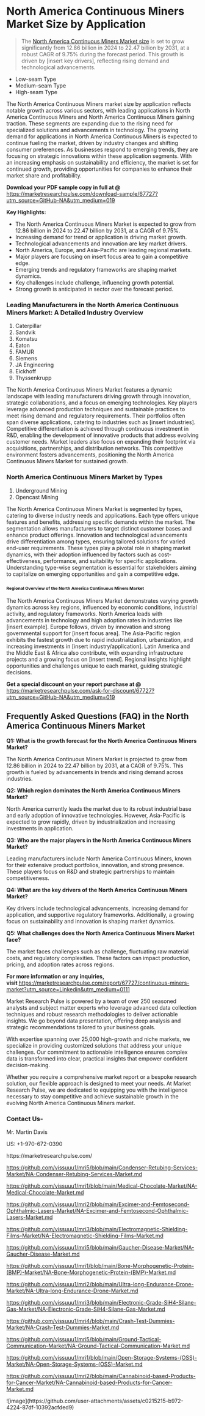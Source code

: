 <h1>North America Continuous Miners Market&nbsp;Size by Application</h1><blockquote><p>The <a href="https://marketresearchpulse.com/download-sample/67727?utm_source=GitHub-NA&amp;utm_medium=019">North America Continuous Miners Market size</a> is set to grow significantly from 12.86 billion in 2024 to 22.47 billion by 2031, at a robust CAGR of 9.75% during the forecast period. This growth is driven by [insert key drivers], reflecting rising demand and technological advancements.</p></blockquote><ul><li>Low-seam Type<li> Medium-seam Type<li> High-seam Type</li></ul><p>The North America Continuous Miners market size by application reflects notable growth across various sectors, with leading applications in North America Continuous Miners and North America Continuous Miners gaining traction. These segments are expanding due to the rising need for specialized solutions and advancements in technology. The growing demand for applications in North America Continuous Miners is expected to continue fueling the market, driven by industry changes and shifting consumer preferences. As businesses respond to emerging trends, they are focusing on strategic innovations within these application segments. With an increasing emphasis on sustainability and efficiency, the market is set for continued growth, providing opportunities for companies to enhance their market share and profitability.</p><p><strong>Download your PDF sample copy in full at @ </strong><a href="https://marketresearchpulse.com/download-sample/67727?utm_source=GitHub-NA&amp;utm_medium=019">https://marketresearchpulse.com/download-sample/67727?utm_source=GitHub-NA&amp;utm_medium=019</a></p><p><strong>Key Highlights: </strong></p><ul><li>The North America Continuous Miners Market is expected to grow from 12.86 billion in 2024 to 22.47 billion by 2031, at a CAGR of 9.75%.</li><li>Increasing demand for trend or application is driving market growth.</li><li>Technological advancements and innovation are key market drivers.</li><li>North America, Europe, and Asia-Pacific are leading regional markets.</li><li>Major players are focusing on insert focus area to gain a competitive edge.</li><li>Emerging trends and regulatory frameworks are shaping market dynamics.</li><li>Key challenges include challenge, influencing growth potential.</li><li>Strong growth is anticipated in sector over the forecast period.</li></ul><h3>Leading Manufacturers in the North America Continuous Miners Market: A Detailed Industry Overview</h3><ol><li>Caterpillar</li><li>Sandvik</li><li>Komatsu</li><li>Eaton</li><li>FAMUR</li><li>Siemens</li><li>JA Engineering</li><li>Eickhoff</li><li>Thyssenkrupp</li></ol><div class="flex max-w-full flex-col flex-grow"><div class="min-h-8 text-message flex w-full flex-col items-end gap-2 whitespace-normal break-words [.text-message+&amp;]:mt-5" dir="auto" data-message-author-role="assistant" data-message-id="fd8432e4-4910-450d-b182-61b7bfb0a01f" data-message-model-slug="gpt-4o"><div class="flex w-full flex-col gap-1 empty:hidden first:pt-[3px]"><div class="markdown prose w-full break-words dark:prose-invert light"><p>The North America Continuous Miners Market features a dynamic landscape with leading manufacturers driving growth through innovation, strategic collaborations, and a focus on emerging technologies. Key players leverage advanced production techniques and sustainable practices to meet rising demand and regulatory requirements. Their portfolios often span diverse applications, catering to industries such as [insert industries]. Competitive differentiation is achieved through continuous investment in R&amp;D, enabling the development of innovative products that address evolving customer needs. Market leaders also focus on expanding their footprint via acquisitions, partnerships, and distribution networks. This competitive environment fosters advancements, positioning the North America Continuous Miners Market for sustained growth.</p></div></div></div></div><h3>North America Continuous Miners Market by Types</h3><ol><li>Underground Mining<li> Opencast Mining</li></ol><div class="flex max-w-full flex-col flex-grow"><div class="min-h-8 text-message flex w-full flex-col items-end gap-2 whitespace-normal break-words [.text-message+&amp;]:mt-5" dir="auto" data-message-author-role="assistant" data-message-id="084470be-0bb7-4664-bddf-5156b4f41249" data-message-model-slug="gpt-4o-mini"><div class="flex w-full flex-col gap-1 empty:hidden first:pt-[3px]"><div class="markdown prose w-full break-words dark:prose-invert light"><p>The North America Continuous Miners Market is segmented by types, catering to diverse industry needs and applications. Each type offers unique features and benefits, addressing specific demands within the market. The segmentation allows manufacturers to target distinct customer bases and enhance product offerings. Innovation and technological advancements drive differentiation among types, ensuring tailored solutions for varied end-user requirements. These types play a pivotal role in shaping market dynamics, with their adoption influenced by factors such as cost-effectiveness, performance, and suitability for specific applications. Understanding type-wise segmentation is essential for stakeholders aiming to capitalize on emerging opportunities and gain a competitive edge.</p></div></div></div></div><h3><span style="font-size: 11px;">Regional Overview of the North America Continuous Miners Market</span></h3><div class="flex max-w-full flex-col flex-grow"><div class="min-h-8 text-message flex w-full flex-col items-end gap-2 whitespace-normal break-words [.text-message+&amp;]:mt-5" dir="auto" data-message-author-role="assistant" data-message-id="e9038762-ce64-4e30-91c9-9bd413514231" data-message-model-slug="gpt-4o-mini"><div class="flex w-full flex-col gap-1 empty:hidden first:pt-[3px]"><div class="markdown prose w-full break-words dark:prose-invert light"><p>The North America Continuous Miners Market demonstrates varying growth dynamics across key regions, influenced by economic conditions, industrial activity, and regulatory frameworks. North America leads with advancements in technology and high adoption rates in industries like [insert example]. Europe follows, driven by innovation and strong governmental support for [insert focus area]. The Asia-Pacific region exhibits the fastest growth due to rapid industrialization, urbanization, and increasing investments in [insert industry/application]. Latin America and the Middle East &amp; Africa also contribute, with expanding infrastructure projects and a growing focus on [insert trend]. Regional insights highlight opportunities and challenges unique to each market, guiding strategic decisions.</p></div></div></div></div><p><strong>Get a special discount on your report purchase at @ </strong><a href="https://marketresearchpulse.com/ask-for-discount/67727?utm_source=GitHub-NA&amp;utm_medium=019">https://marketresearchpulse.com/ask-for-discount/67727?utm_source=GitHub-NA&amp;utm_medium=019</a></p><h2>Frequently Asked Questions (FAQ) in the North America Continuous Miners Market</h2><p><strong>Q1: What is the growth forecast for the North America Continuous Miners Market?</strong></p><p>The North America Continuous Miners Market is projected to grow from 12.86 billion in 2024 to 22.47 billion by 2031, at a CAGR of 9.75%. This growth is fueled by advancements in trends and rising demand across industries.</p><p><strong>Q2: Which region dominates the North America Continuous Miners Market?</strong></p><p>North America currently leads the market due to its robust industrial base and early adoption of innovative technologies. However, Asia-Pacific is expected to grow rapidly, driven by industrialization and increasing investments in application.</p><p><strong>Q3: Who are the major players in the North America Continuous Miners Market?</strong></p><p>Leading manufacturers include North America Continuous Miners, known for their extensive product portfolios, innovation, and strong presence. These players focus on R&amp;D and strategic partnerships to maintain competitiveness.</p><p><strong>Q4: What are the key drivers of the North America Continuous Miners Market?</strong></p><p>Key drivers include technological advancements, increasing demand for application, and supportive regulatory frameworks. Additionally, a growing focus on sustainability and innovation is shaping market dynamics.</p><p><strong>Q5: What challenges does the North America Continuous Miners Market face?</strong></p><p>The market faces challenges such as challenge, fluctuating raw material costs, and regulatory complexities. These factors can impact production, pricing, and adoption rates across regions.</p><p><strong>For more information or any inquiries, visit&nbsp;</strong><a href="https://marketresearchpulse.com/report/67727/continuous-miners-market?utm_source=Linkedin&utm_medium=0111">https://marketresearchpulse.com/report/67727/continuous-miners-market?utm_source=Linkedin&utm_medium=0111</a></p><p>Market Research Pulse is powered by a team of over 250 seasoned analysts and subject matter experts who leverage advanced data collection techniques and robust research methodologies to deliver actionable insights. We go beyond data presentation, offering deep analysis and strategic recommendations tailored to your business goals.</p><p>With expertise spanning over 25,000 high-growth and niche markets, we specialize in providing customized solutions that address your unique challenges. Our commitment to actionable intelligence ensures complex data is transformed into clear, practical insights that empower confident decision-making.</p><p>Whether you require a comprehensive market report or a bespoke research solution, our flexible approach is designed to meet your needs. At Market Research Pulse, we are dedicated to equipping you with the intelligence necessary to stay competitive and achieve sustainable growth in the evolving North America Continuous Miners market.</p><h3><strong>Contact Us-</strong></h3><p>Mr. Martin Davis</p><p>US: +1-970-672-0390</p><p>https://marketresearchpulse.com/</p><p><a href="https://github.com/vissuuu1/mri5/blob/main/Condenser-Retubing-Services-Market/NA-Condenser-Retubing-Services-Market.md">https://github.com/vissuuu1/mri5/blob/main/Condenser-Retubing-Services-Market/NA-Condenser-Retubing-Services-Market.md</a></p><p><a href="https://github.com/vissuuu1/mri1/blob/main/Medical-Chocolate-Market/NA-Medical-Chocolate-Market.md">https://github.com/vissuuu1/mri1/blob/main/Medical-Chocolate-Market/NA-Medical-Chocolate-Market.md</a></p><p><a href="https://github.com/vissuuu1/mri2/blob/main/Excimer-and-Femtosecond-Ophthalmic-Lasers-Market/NA-Excimer-and-Femtosecond-Ophthalmic-Lasers-Market.md">https://github.com/vissuuu1/mri2/blob/main/Excimer-and-Femtosecond-Ophthalmic-Lasers-Market/NA-Excimer-and-Femtosecond-Ophthalmic-Lasers-Market.md</a></p><p><a href="https://github.com/vissuuu1/mri3/blob/main/Electromagnetic-Shielding-Films-Market/NA-Electromagnetic-Shielding-Films-Market.md">https://github.com/vissuuu1/mri3/blob/main/Electromagnetic-Shielding-Films-Market/NA-Electromagnetic-Shielding-Films-Market.md</a></p><p><a href="https://github.com/vissuuu1/mri5/blob/main/Gaucher-Disease-Market/NA-Gaucher-Disease-Market.md">https://github.com/vissuuu1/mri5/blob/main/Gaucher-Disease-Market/NA-Gaucher-Disease-Market.md</a></p><p><a href="https://github.com/vissuuu1/mri1/blob/main/Bone-Morphogenetic-Protein-(BMP)-Market/NA-Bone-Morphogenetic-Protein-(BMP)-Market.md">https://github.com/vissuuu1/mri1/blob/main/Bone-Morphogenetic-Protein-(BMP)-Market/NA-Bone-Morphogenetic-Protein-(BMP)-Market.md</a></p><p><a href="https://github.com/vissuuu1/mri2/blob/main/Ultra-long-Endurance-Drone-Market/NA-Ultra-long-Endurance-Drone-Market.md">https://github.com/vissuuu1/mri2/blob/main/Ultra-long-Endurance-Drone-Market/NA-Ultra-long-Endurance-Drone-Market.md</a></p><p><a href="https://github.com/vissuuu1/mri3/blob/main/Electronic-Grade-SiH4-Silane-Gas-Market/NA-Electronic-Grade-SiH4-Silane-Gas-Market.md">https://github.com/vissuuu1/mri3/blob/main/Electronic-Grade-SiH4-Silane-Gas-Market/NA-Electronic-Grade-SiH4-Silane-Gas-Market.md</a></p><p><a href="https://github.com/vissuuu1/mri4/blob/main/Crash-Test-Dummies-Market/NA-Crash-Test-Dummies-Market.md">https://github.com/vissuuu1/mri4/blob/main/Crash-Test-Dummies-Market/NA-Crash-Test-Dummies-Market.md</a></p><p><a href="https://github.com/vissuuu1/mri5/blob/main/Ground-Tactical-Communication-Market/NA-Ground-Tactical-Communication-Market.md">https://github.com/vissuuu1/mri5/blob/main/Ground-Tactical-Communication-Market/NA-Ground-Tactical-Communication-Market.md</a></p><p><a href="https://github.com/vissuuu1/mri1/blob/main/Open-Storage-Systems-(OSS)-Market/NA-Open-Storage-Systems-(OSS)-Market.md">https://github.com/vissuuu1/mri1/blob/main/Open-Storage-Systems-(OSS)-Market/NA-Open-Storage-Systems-(OSS)-Market.md</a></p><p><a href="https://github.com/vissuuu1/mri2/blob/main/Cannabinoid-based-Products-for-Cancer-Market/NA-Cannabinoid-based-Products-for-Cancer-Market.md">https://github.com/vissuuu1/mri2/blob/main/Cannabinoid-based-Products-for-Cancer-Market/NA-Cannabinoid-based-Products-for-Cancer-Market.md</a></p>
![image](https://github.com/user-attachments/assets/c0215215-b972-4224-87df-10392acfded9)
